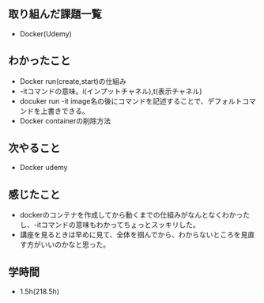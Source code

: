 ## 取り組んだ課題一覧
- Docker(Udemy)
## わかったこと
- Docker run(create,start)の仕組み
- -itコマンドの意味。i(インプットチャネル),t(表示チャネル)
- docuker run -it image名の後にコマンドを記述することで、デフォルトコマンドを上書きできる。
- Docker containerの削除方法
## 次やること
- Docker udemy
## 感じたこと
- dockerのコンテナを作成してから動くまでの仕組みがなんとなくわかったし、-itコマンドの意味もわかってちょっとスッキリした。
- 講座を見るときは早めに見て、全体を掴んでから、わからないところを見直す方がいいのかなと思った。
## 学時間
- 1.5h(218.5h)
